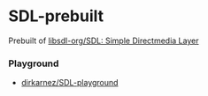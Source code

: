 SDL-prebuilt
============
Prebuilt of [libsdl-org/SDL: Simple Directmedia Layer](https://github.com/libsdl-org/SDL)

### Playground
- [dirkarnez/SDL-playground](https://github.com/dirkarnez/SDL-playground)